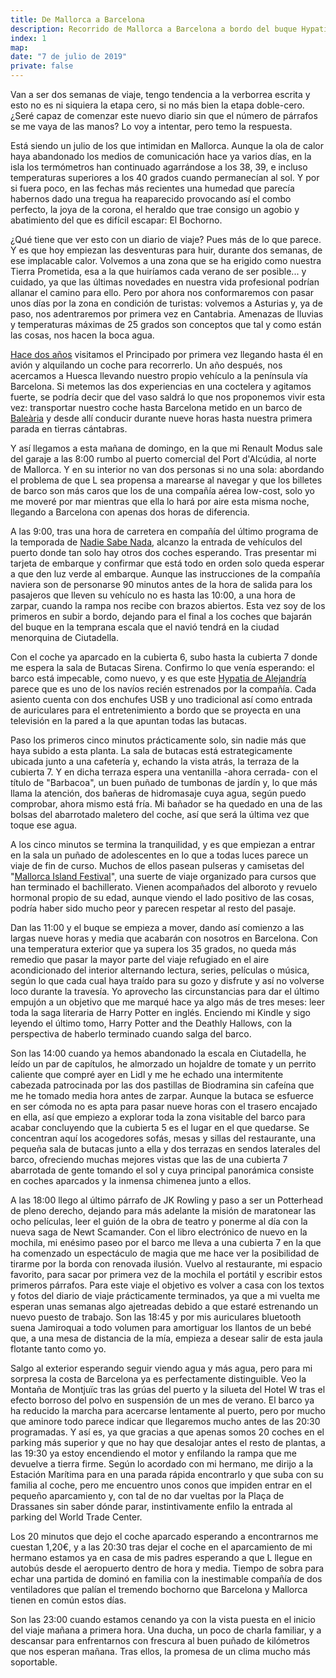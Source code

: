 ```yaml
---
title: De Mallorca a Barcelona
description: Recorrido de Mallorca a Barcelona a bordo del buque Hypatia de Alejandría de la compañía Baleària
index: 1
map: 
date: "7 de julio de 2019"
private: false
---
```

Van a ser dos semanas de viaje, tengo tendencia a la verborrea escrita y esto no es ni siquiera la etapa cero, si no más bien la etapa doble-cero. ¿Seré capaz de comenzar este nuevo diario sin que el número de párrafos se me vaya de las manos? Lo voy a intentar, pero temo la respuesta.

Está siendo un julio de los que intimidan en Mallorca. Aunque la ola de calor haya abandonado los medios de comunicación hace ya varios días, en la isla los termómetros han continuado agarrándose a los 38, 39, e incluso temperaturas superiores a los 40 grados cuando permanecían al sol. Y por si fuera poco, en las fechas más recientes una humedad que parecía habernos dado una tregua ha reaparecido provocando así el combo perfecto, la joya de la corona, el heraldo que trae consigo un agobio y abatimiento del que es difícil escapar: El Bochorno.

¿Qué tiene que ver esto con un diario de viaje? Pues más de lo que parece. Y es que hoy empiezan las desventuras para huir, durante dos semanas, de ese implacable calor. Volvemos a una zona que se ha erigido como nuestra Tierra Prometida, esa a la que huiríamos cada verano de ser posible... y cuidado, ya que las últimas novedades en nuestra vida profesional podrían allanar el camino para ello. Pero por ahora nos conformaremos con pasar unos días por la zona en condición de turistas: volvemos a Asturias y, ya de paso, nos adentraremos por primera vez en Cantabria. Amenazas de lluvias y temperaturas máximas de 25 grados son conceptos que tal y como están las cosas, nos hacen la boca agua.

[Hace dos años](/viajes/2017asturias "Diario de viaje a Asturias en 2017") visitamos el Principado por primera vez llegando hasta él en avión y alquilando un coche para recorrerlo. Un año después, nos acercamos a Huesca llevando nuestro propio vehículo a la península vía Barcelona. Si metemos las dos experiencias en una coctelera y agitamos fuerte, se podría decir que del vaso saldrá lo que nos proponemos vivir esta vez: transportar nuestro coche hasta Barcelona metido en un barco de [Baleària](https://www.balearia.com/es "Compañía naviera Baleària") y desde allí conducir durante nueve horas hasta nuestra primera parada en tierras cántabras.

Y así llegamos a esta mañana de domingo, en la que mi Renault Modus sale del garaje a las 8:00 rumbo al puerto comercial del Port d'Alcúdia, al norte de Mallorca. Y en su interior no van dos personas si no una sola: abordando el problema de que L sea propensa a marearse al navegar y que los billetes de barco son más caros que los de una compañía aérea low-cost, solo yo me moveré por mar mientras que ella lo hará por aire esta misma noche, llegando a Barcelona con apenas dos horas de diferencia.

A las 9:00, tras una hora de carretera en compañía del último programa de la temporada de [Nadie Sabe Nada](https://play.cadenaser.com/programa/nadie_sabe_nada/ "Nadie Sabe Nada, con Berto Romero y Andreu Buenafuente"), alcanzo la entrada de vehículos del puerto donde tan solo hay otros dos coches esperando. Tras presentar mi tarjeta de embarque y confirmar que está todo en orden solo queda esperar a que den luz verde al embarque. Aunque las instrucciones de la compañía naviera son de personarse 90 minutos antes de la hora de salida para los pasajeros que lleven su vehículo no es hasta las 10:00, a una hora de zarpar, cuando la rampa nos recibe con brazos abiertos. Esta vez soy de los primeros en subir a bordo, dejando para el final a los coches que bajarán del buque en la temprana escala que el navió tendrá en la ciudad menorquina de Ciutadella.

Con el coche ya aparcado en la cubierta 6, subo hasta la cubierta 7 donde me espera la sala de Butacas Sirena. Confirmo lo que venía esperando: el barco está impecable, como nuevo, y es que este [Hypatia de Alejandría](https://www.balearia.com/es/flota-y-acomodacion/hypatia "Hypatia de Alejandría, buque de Baleària") parece que es uno de los navíos recién estrenados por la compañía. Cada asiento cuenta con dos enchufes USB y uno tradicional así como entrada de auriculares para el entretenimiento a bordo que se proyecta en una televisión en la pared a la que apuntan todas las butacas.

Paso los primeros cinco minutos prácticamente solo, sin nadie más que haya subido a esta planta. La sala de butacas está estrategicamente ubicada junto a una cafetería y, echando la vista atrás, la terraza de la cubierta 7. Y en dicha terraza espera una ventanilla -ahora cerrada- con el título de "Barbacoa", un buen puñado de tumbonas de jardín y, lo que más llama la atención, dos bañeras de hidromasaje cuya agua, según puedo comprobar, ahora mismo está fría. Mi bañador se ha quedado en una de las bolsas del abarrotado maletero del coche, así que será la última vez que toque ese agua.

A los cinco minutos se termina la tranquilidad, y es que empiezan a entrar en la sala un puñado de adolescentes en lo que a todas luces parece un viaje de fin de curso. Muchos de ellos pasean pulseras y camisetas del "[Mallorca Island Festival](https://www.mallorcaislandfestival.com/)", una suerte de viaje organizado para cursos que han terminado el bachillerato. Vienen acompañados del alboroto y revuelo hormonal propio de su edad, aunque viendo el lado positivo de las cosas, podría haber sido mucho peor y parecen respetar al resto del pasaje.

Dan las 11:00 y el buque se empieza a mover, dando así comienzo a las largas nueve horas y media que acabarán con nosotros en Barcelona. Con una temperatura exterior que ya supera los 35 grados, no queda más remedio que pasar la mayor parte del viaje refugiado en el aire acondicionado del interior alternando lectura, series, películas o música, según lo que cada cual haya traído para su gozo y disfrute y así no volverse loco durante la travesía. Yo aprovecho las circunstancias para dar el último empujón a un objetivo que me marqué hace ya algo más de tres meses: leer toda la saga literaria de Harry Potter en inglés. Enciendo mi Kindle y sigo leyendo el último tomo, Harry Potter and the Deathly Hallows, con la perspectiva de haberlo terminado cuando salga del barco.

Son las 14:00 cuando ya hemos abandonado la escala en Ciutadella, he leído un par de capítulos, he almorzado un hojaldre de tomate y un perrito caliente que compré ayer en Lidl y me he echado una intermitente cabezada patrocinada por las dos pastillas de Biodramina sin cafeína que me he tomado media hora antes de zarpar. Aunque la butaca se esfuerce en ser cómoda no es apta para pasar nueve horas con el trasero encajado en ella, así que empiezo a explorar toda la zona visitable del barco para acabar concluyendo que la cubierta 5 es el lugar en el que quedarse. Se concentran aquí los acogedores sofás, mesas y sillas del restaurante, una pequeña sala de butacas junto a ella y dos terrazas en sendos laterales del barco, ofreciendo muchas mejores vistas que las de una cubierta 7 abarrotada de gente tomando el sol y cuya principal panorámica consiste en coches aparcados y la inmensa chimenea junto a ellos.

A las 18:00 llego al último párrafo de JK Rowling y paso a ser un Potterhead de pleno derecho, dejando para más adelante la misión de maratonear las ocho películas, leer el guión de la obra de teatro y ponerme al día con la nueva saga de Newt Scamander. Con el libro electrónico de nuevo en la mochila, mi enésimo paseo por el barco me lleva a una cubierta 7 en la que ha comenzado un espectáculo de magia que me hace ver la posibilidad de tirarme por la borda con renovada ilusión. Vuelvo al restaurante, mi espacio favorito, para sacar por primera vez de la mochila el portátil y escribir estos primeros párrafos. Para este viaje el objetivo es volver a casa con los textos y fotos del diario de viaje prácticamente terminados, ya que a mi vuelta me esperan unas semanas algo ajetreadas debido a que estaré estrenando un nuevo puesto de trabajo. Son las 18:45 y por mis auriculares bluetooth suena Jamiroquai a todo volumen para amortiguar los llantos de un bebé que, a una mesa de distancia de la mía, empieza a desear salir de esta jaula flotante tanto como yo.

Salgo al exterior esperando seguir viendo agua y más agua, pero para mi sorpresa la costa de Barcelona ya es perfectamente distinguible. Veo la Montaña de Montjuïc tras las grúas del puerto y la silueta del Hotel W tras el efecto borroso del polvo en suspensión de un mes de verano. El barco ya ha reducido la marcha para acercarse lentamente al puerto, pero por mucho que aminore todo parece indicar que llegaremos mucho antes de las 20:30 programadas. Y así es, ya que gracias a que apenas somos 20 coches en el parking más superior y que no hay que desalojar antes el resto de plantas, a las 19:30 ya estoy encendiendo el motor y enfilando la rampa que me devuelve a tierra firme. Según lo acordado con mi hermano, me dirijo a la Estación Marítima para en una parada rápida encontrarlo y que suba con su familia al coche, pero me encuentro unos conos que impiden entrar en el pequeño aparcamiento y, con tal de no dar vueltas por la Plaça de Drassanes sin saber dónde parar, instintivamente enfilo la entrada al parking del World Trade Center.

Los 20 minutos que dejo el coche aparcado esperando a encontrarnos me cuestan 1,20€, y a las 20:30 tras dejar el coche en el aparcamiento de mi hermano estamos ya en casa de mis padres esperando a que L llegue en autobús desde el aeropuerto dentro de hora y media. Tiempo de sobra para echar una partida de dominó en familia con la inestimable compañía de dos ventiladores que palían el tremendo bochorno que Barcelona y Mallorca tienen en común estos días.

Son las 23:00 cuando estamos cenando ya con la vista puesta en el inicio del viaje mañana a primera hora. Una ducha, un poco de charla familiar, y a descansar para enfrentarnos con frescura al buen puñado de kilómetros que nos esperan mañana. Tras ellos, la promesa de un clima mucho más soportable.